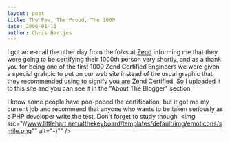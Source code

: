 ```yaml
--- 
layout: post
title: The Few, The Proud, The 1000
date: 2006-01-11
author: Chris Hartjes
---
```

I got an e-mail the other day from the folks at <a href="http://www.zend.com">Zend</a> informing me that they were going to be certifying their 1000th person very shortly, and as a thank you for being one of the first 1000 Zend Certified Engineers we were given a special grahpic to put on our web site instead of the usual graphic that they recommended using to signify you are Zend Certified.  So I uploaded it to this site and you can see it in the "About The Blogger" section.

I know some people have poo-pooed the certification, but it got me my current job and recommend that anyone who wants to be taken seriously as a PHP developer write the test.  Don't forget to study though. <img src="//www.littlehart.net/atthekeyboard/templates/default/img/emoticons/smile.png"" alt="-)"" />
